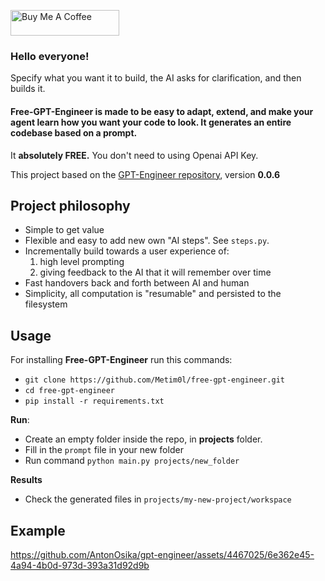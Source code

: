 <a href="https://www.buymeacoffee.com/metimol" target="_blank"><img src="https://cdn.buymeacoffee.com/buttons/default-orange.png" alt="Buy Me A Coffee" height="41" width="174"></a>

### Hello everyone!

Specify what you want it to build, the AI asks for clarification, and then builds it.

#### Free-GPT-Engineer is made to be easy to adapt, extend, and make your agent learn how you want your code to look. It generates an entire codebase based on a prompt.
It **absolutely FREE.** You don't need to using Openai API Key.

This project based on the [GPT-Engineer repository](https://github.com/AntonOsika/gpt-engineer), version **0.0.6**

## Project philosophy
- Simple to get value
- Flexible and easy to add new own "AI steps". See `steps.py`.
- Incrementally build towards a user experience of:
  1. high level prompting
  2. giving feedback to the AI that it will remember over time
- Fast handovers back and forth between AI and human
- Simplicity, all computation is "resumable" and persisted to the filesystem

## Usage

For installing **Free-GPT-Engineer** run this commands:
- `git clone https://github.com/Metim0l/free-gpt-engineer.git`
- `cd free-gpt-engineer`
- `pip install -r requirements.txt`

**Run**:
- Create an empty folder inside the repo, in **projects** folder.
- Fill in the `prompt` file in your new folder
- Run command `python main.py projects/new_folder`

**Results**
- Check the generated files in `projects/my-new-project/workspace`

## Example

https://github.com/AntonOsika/gpt-engineer/assets/4467025/6e362e45-4a94-4b0d-973d-393a31d92d9b
